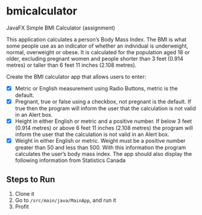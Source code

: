 # bmicalculator
JavaFX Simple BMI Calculator (assignment)

This application calculates a person’s Body Mass Index. The BMI is what some people use as an
indicator of whether an individual is underweight, normal, overweight or obese. It is
calculated for the population aged 18 or older, excluding pregnant women and people
shorter than 3 feet (0.914 metres) or taller than 6 feet 11 inches (2.108 metres).

Create the BMI calculator app that allows users to enter:

- [x] Metric or English measurement using Radio Buttons, metric is the default.
- [x] Pregnant, true or false using a checkbox, not pregnant is the default. If true then
the program will inform the user that the calculation is not valid in an Alert box.
- [x] Height in either English or metric and a positive number. If below 3 feet (0.914
metres) or above 6 feet 11 inches (2.108 metres) the program will inform the
user that the calculation is not valid in an Alert box.
- [x] Weight in either English or metric. Weight must be a positive number greater
than 50 and less than 500.
With this information the program calculates the user’s body mass index. The app
should also display the following information from Statistics Canada

## Steps to Run
1. Clone it
2. Go to `/src/main/java/MainApp`, and run it
3. Profit
